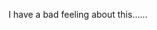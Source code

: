 <!--
id: 479905948
link: http://kevinisom.info/post/479905948/i-have-a-bad-feeling-about-this
slug: i-have-a-bad-feeling-about-this
date: Mon Mar 29 2010 09:19:12 GMT+1300 (NZDT)
raw: {"blog_name":"kevinisom","id":479905948,"post_url":"http://kevinisom.info/post/479905948/i-have-a-bad-feeling-about-this","slug":"i-have-a-bad-feeling-about-this","type":"text","date":"2010-03-28 20:19:12 GMT","timestamp":1269807552,"state":"published","format":"html","reblog_key":"v0mAXzjQ","tags":[],"short_url":"http://tmblr.co/Zw68YySciYS","highlighted":[],"feed_item":"http://twitter.com/kev_nz/statuses/11208647535","from_feed_id":"650289","note_count":0,"title":null,"body":"<p>I have a bad feeling about this&#8230;&#8230;</p>"}
publish: 2010-03-029
tags: 
title: null
-->


I have a bad feeling about this……


